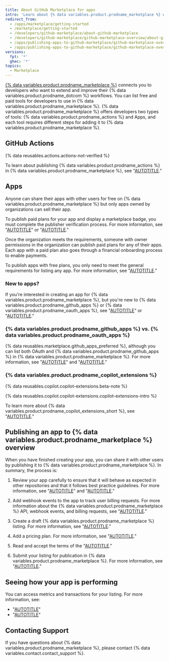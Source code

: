```yaml
---
title: About GitHub Marketplace for apps
intro: 'Learn about {% data variables.product.prodname_marketplace %} where you can share your apps publicly with all {% data variables.product.product_name %} users.'
redirect_from:
  - /apps/marketplace/getting-started
  - /marketplace/getting-started
  - /developers/github-marketplace/about-github-marketplace
  - /developers/github-marketplace/github-marketplace-overview/about-github-marketplace
  - /apps/publishing-apps-to-github-marketplace/github-marketplace-overview/about-github-marketplace
  - /apps/publishing-apps-to-github-marketplace/github-marketplace-overview/about-github-marketplace-for-apps
versions:
  fpt: '*'
  ghec: '*'
topics:
  - Marketplace
---
```

[{% data variables.product.prodname_marketplace %}](https://github.com/marketplace) connects you to developers who want to extend and improve their {% data variables.product.prodname_dotcom %} workflows. You can list free and paid tools for developers to use in {% data variables.product.prodname_marketplace %}. {% data variables.product.prodname_marketplace %} offers developers two types of tools: {% data variables.product.prodname_actions %} and Apps, and each tool requires different steps for adding it to {% data variables.product.prodname_marketplace %}.

## GitHub Actions

{% data reusables.actions.actions-not-verified %}

To learn about publishing {% data variables.product.prodname_actions %} in {% data variables.product.prodname_marketplace %}, see "[AUTOTITLE](/actions/creating-actions/publishing-actions-in-github-marketplace)."

## Apps

Anyone can share their apps with other users for free on {% data variables.product.prodname_marketplace %} but only apps owned by organizations can sell their app.

To publish paid plans for your app and display a marketplace badge, you must complete the publisher verification process. For more information, see "[AUTOTITLE](/apps/github-marketplace/github-marketplace-overview/applying-for-publisher-verification-for-your-organization)" or "[AUTOTITLE](/apps/github-marketplace/creating-apps-for-github-marketplace/requirements-for-listing-an-app)."

Once the organization meets the requirements, someone with owner permissions in the organization can publish paid plans for any of their apps. Each app with a paid plan also goes through a financial onboarding process to enable payments.

To publish apps with free plans, you only need to meet the general requirements for listing any app. For more information, see "[AUTOTITLE](/apps/github-marketplace/creating-apps-for-github-marketplace/requirements-for-listing-an-app#requirements-for-all-github-marketplace-listings)."

### New to apps?

If you're interested in creating an app for {% data variables.product.prodname_marketplace %}, but you're new to {% data variables.product.prodname_github_apps %} or {% data variables.product.prodname_oauth_apps %}, see "[AUTOTITLE](/apps/creating-github-apps/about-creating-github-apps/about-creating-github-apps)" or "[AUTOTITLE](/apps/oauth-apps/building-oauth-apps)."

### {% data variables.product.prodname_github_apps %} vs. {% data variables.product.prodname_oauth_apps %}

{% data reusables.marketplace.github_apps_preferred %}, although you can list both OAuth and {% data variables.product.prodname_github_apps %} in {% data variables.product.prodname_marketplace %}. For more information, see "[AUTOTITLE](/apps/oauth-apps/building-oauth-apps/differences-between-github-apps-and-oauth-apps)" and "[AUTOTITLE](/apps/creating-github-apps/about-creating-github-apps/migrating-oauth-apps-to-github-apps)."

### {% data variables.product.prodname_copilot_extensions %}

{% data reusables.copilot.copilot-extensions.beta-note %}

{% data reusables.copilot.copilot-extensions.copilot-extensions-intro %}

To learn more about {% data variables.product.prodname_copilot_extensions_short %}, see "[AUTOTITLE](/copilot/github-copilot-chat/github-copilot-extensions/about-github-copilot-extensions)."

## Publishing an app to {% data variables.product.prodname_marketplace %} overview

When you have finished creating your app, you can share it with other users by publishing it to {% data variables.product.prodname_marketplace %}. In summary, the process is:

1. Review your app carefully to ensure that it will behave as expected in other repositories and that it follows best practice guidelines. For more information, see "[AUTOTITLE](/apps/github-marketplace/creating-apps-for-github-marketplace/security-best-practices-for-apps-on-github-marketplace)" and "[AUTOTITLE](/apps/github-marketplace/creating-apps-for-github-marketplace/requirements-for-listing-an-app#best-practice-for-customer-experience)."

1. Add webhook events to the app to track user billing requests. For more information about the {% data variables.product.prodname_marketplace %} API, webhook events, and billing requests, see "[AUTOTITLE](/apps/github-marketplace/using-the-github-marketplace-api-in-your-app)."

1. Create a draft {% data variables.product.prodname_marketplace %} listing. For more information, see "[AUTOTITLE](/apps/github-marketplace/listing-an-app-on-github-marketplace/drafting-a-listing-for-your-app)."

1. Add a pricing plan. For more information, see "[AUTOTITLE](/apps/github-marketplace/listing-an-app-on-github-marketplace/setting-pricing-plans-for-your-listing)."

1. Read and accept the terms of the "[AUTOTITLE](/free-pro-team@latest/site-policy/github-terms/github-marketplace-developer-agreement)."

1. Submit your listing for publication in {% data variables.product.prodname_marketplace %}. For more information, see "[AUTOTITLE](/apps/github-marketplace/listing-an-app-on-github-marketplace/submitting-your-listing-for-publication)."

## Seeing how your app is performing

You can access metrics and transactions for your listing. For more information, see:

- "[AUTOTITLE](/apps/github-marketplace/creating-apps-for-github-marketplace/viewing-metrics-for-your-listing)"
- "[AUTOTITLE](/apps/github-marketplace/creating-apps-for-github-marketplace/viewing-transactions-for-your-listing)"

## Contacting Support

If you have questions about {% data variables.product.prodname_marketplace %}, please contact {% data variables.contact.contact_support %}.
